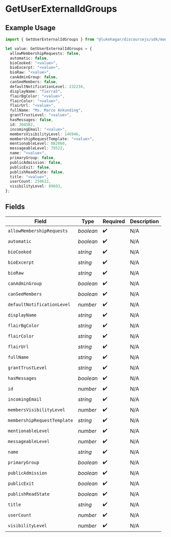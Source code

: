 # GetUserExternalIdGroups

## Example Usage

```typescript
import { GetUserExternalIdGroups } from "@lukehagar/discoursejs/sdk/models/operations";

let value: GetUserExternalIdGroups = {
  allowMembershipRequests: false,
  automatic: false,
  bioCooked: "<value>",
  bioExcerpt: "<value>",
  bioRaw: "<value>",
  canAdminGroup: false,
  canSeeMembers: false,
  defaultNotificationLevel: 232234,
  displayName: "Tierra5",
  flairBgColor: "<value>",
  flairColor: "<value>",
  flairUrl: "<value>",
  fullName: "Ms. Marco Ankunding",
  grantTrustLevel: "<value>",
  hasMessages: false,
  id: 304582,
  incomingEmail: "<value>",
  membersVisibilityLevel: 146946,
  membershipRequestTemplate: "<value>",
  mentionableLevel: 882860,
  messageableLevel: 79522,
  name: "<value>",
  primaryGroup: false,
  publicAdmission: false,
  publicExit: false,
  publishReadState: false,
  title: "<value>",
  userCount: 250622,
  visibilityLevel: 89603,
};
```

## Fields

| Field                       | Type                        | Required                    | Description                 |
| --------------------------- | --------------------------- | --------------------------- | --------------------------- |
| `allowMembershipRequests`   | *boolean*                   | :heavy_check_mark:          | N/A                         |
| `automatic`                 | *boolean*                   | :heavy_check_mark:          | N/A                         |
| `bioCooked`                 | *string*                    | :heavy_check_mark:          | N/A                         |
| `bioExcerpt`                | *string*                    | :heavy_check_mark:          | N/A                         |
| `bioRaw`                    | *string*                    | :heavy_check_mark:          | N/A                         |
| `canAdminGroup`             | *boolean*                   | :heavy_check_mark:          | N/A                         |
| `canSeeMembers`             | *boolean*                   | :heavy_check_mark:          | N/A                         |
| `defaultNotificationLevel`  | *number*                    | :heavy_check_mark:          | N/A                         |
| `displayName`               | *string*                    | :heavy_check_mark:          | N/A                         |
| `flairBgColor`              | *string*                    | :heavy_check_mark:          | N/A                         |
| `flairColor`                | *string*                    | :heavy_check_mark:          | N/A                         |
| `flairUrl`                  | *string*                    | :heavy_check_mark:          | N/A                         |
| `fullName`                  | *string*                    | :heavy_check_mark:          | N/A                         |
| `grantTrustLevel`           | *string*                    | :heavy_check_mark:          | N/A                         |
| `hasMessages`               | *boolean*                   | :heavy_check_mark:          | N/A                         |
| `id`                        | *number*                    | :heavy_check_mark:          | N/A                         |
| `incomingEmail`             | *string*                    | :heavy_check_mark:          | N/A                         |
| `membersVisibilityLevel`    | *number*                    | :heavy_check_mark:          | N/A                         |
| `membershipRequestTemplate` | *string*                    | :heavy_check_mark:          | N/A                         |
| `mentionableLevel`          | *number*                    | :heavy_check_mark:          | N/A                         |
| `messageableLevel`          | *number*                    | :heavy_check_mark:          | N/A                         |
| `name`                      | *string*                    | :heavy_check_mark:          | N/A                         |
| `primaryGroup`              | *boolean*                   | :heavy_check_mark:          | N/A                         |
| `publicAdmission`           | *boolean*                   | :heavy_check_mark:          | N/A                         |
| `publicExit`                | *boolean*                   | :heavy_check_mark:          | N/A                         |
| `publishReadState`          | *boolean*                   | :heavy_check_mark:          | N/A                         |
| `title`                     | *string*                    | :heavy_check_mark:          | N/A                         |
| `userCount`                 | *number*                    | :heavy_check_mark:          | N/A                         |
| `visibilityLevel`           | *number*                    | :heavy_check_mark:          | N/A                         |